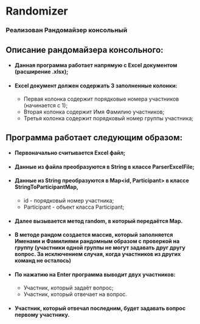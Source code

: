 # Randomizer
### Реализован Рандомайзер консольный
## Описание рандомайзера консольного:
 - #### Данная программа работает напрямую с Excel документом (расширение .xlsx);
 - #### Excel документ должен содержать 3 заполненные колонки:
    - Первая колонка содержит порядковые номера участников (начинается с 1);
    - Вторая колонка содержит Имя Фамилию участников;
    - Третья колонка содержит порядковый номер группы участника;
## Программа работает следующим образом:
   - #### Первоначально считывается Excel файл;
   - #### Данные из файла преобразуются в String в классе ParserExcelFile;
   - #### Данные из String преобразуются в Map<id, Participant> в классе StringToParticipantMap,
     - id - порядковый номер участника;
     - Participant - объект класса Participant;
   - #### Далее вызывается метод random, в который передаётся Map.
   - #### В методе рандом создается массив, который заполняется Именами и Фамилиями рандомным образом с проверкой на группу (участники одной группы не могут задавать друг другу вопрос. За исключением случая, когда участников из других команд не осталось)
   - #### По нажатию на Enter программа выводит двух участников:
     - Участник, который задаёт вопрос;
     - Участник, который отвечает на вопрос.
   - #### Участник, который отвечал последним, будет задавать вопрос первому участнику.
 
